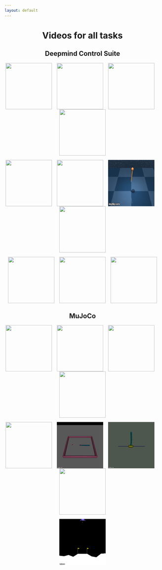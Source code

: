 ```yaml
---
layout: default
---
```


<center><h1>Videos for all tasks</h1></center>

<center><h2>Deepmind Control Suite</h2></center>  

<p align="center"><img src='/images/WalkerRun.gif' align="center" height="150" width="150" />&nbsp&nbsp&nbsp&nbsp<img src='/images/WalkerWalk.gif' align="center" height="150" width="150" />&nbsp&nbsp&nbsp&nbsp<img src='/images/CheetahRun.gif' align="center" height="150" width="150" />&nbsp&nbsp&nbsp&nbsp<img src='/images/AcrobotSwingup.gif' align="center" height="150" width="150" /></p>  

<p align="center"><img src='/images/AcrobotSwingup_sparse.gif' align="center" height="150" width="150" />&nbsp&nbsp&nbsp&nbsp<img src='/images/CartpoleSwingup.gif' align="center" height="150" width="150" />&nbsp&nbsp&nbsp&nbsp<img src='/images/PendulumSwingup.gif' align="center" height="150" width="150" />&nbsp&nbsp&nbsp&nbsp<img src='/images/QuadrupedWalk.gif' align="center" height="150" width="150" /></p>  

<p align="center"><img src='/images/QuadrupedRun.gif' align="center" height="150" width="150" />&nbsp&nbsp&nbsp&nbsp<img src='/images/FishSwim.gif' align="center" height="150" width="150" />&nbsp&nbsp&nbsp&nbsp<img src='/images/FishUpright.gif' align="center" height="150" width="150" /></p>

<center><h2>MuJoCo</h2></center>  

<p align="center"><img src='/images/Humanoid-v2/seed_1.gif' align="center" height="150" width="150" />&nbsp&nbsp&nbsp&nbsp<img src='/images/HalfCheetah-v2/seed_1.gif' align="center" height="150" width="150" />&nbsp&nbsp&nbsp&nbsp<img src='/images/Ant-v2/seed_1.gif' align="center" height="150" width="150" />&nbsp&nbsp&nbsp&nbsp<img src='/images/Hopper-v2/seed_1.gif' align="center" height="150" width="150" /></p>

<p align="center"><img src='/images/Walker2d-v2/seed_1.gif' align="center" height="150" width="150" />&nbsp&nbsp&nbsp&nbsp<img src='/images/Reacher-v2/seed_1.gif' align="center" height="150" width="150" />&nbsp&nbsp&nbsp&nbsp<img src='/images/InvertedDoublePendulum-v2/seed_1.gif' align="center" height="150" width="150" />&nbsp&nbsp&nbsp&nbsp<img src='/images/Swimmer-v2/seed_1.gif' align="center" height="150" width="150" /></p>

<p align="center"><img src='/images/LunarLanderContinuous-v2/seed_1.gif' align="center" height="150" width="150" /></p>






